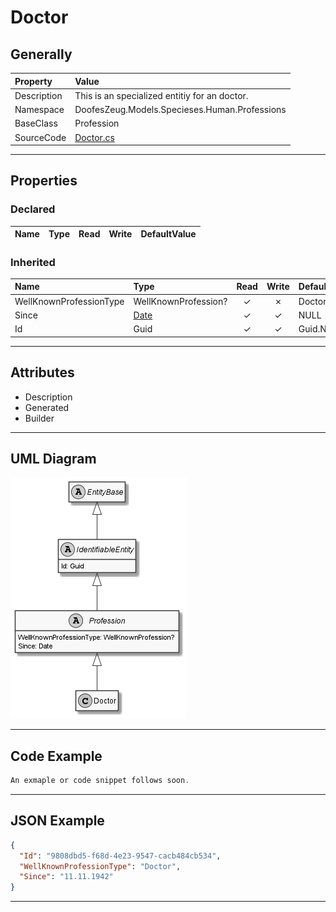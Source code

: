 ﻿# Doctor

## Generally

|Property|Value|
|:-|:-|
|Description|This is an specialized entitiy for an doctor.|
|Namespace|DoofesZeug.Models.Specieses.Human.Professions|
|BaseClass|Profession|
|SourceCode|[Doctor.cs](../../../../DoofesZeug.Library/Src/Models/Specieses/Human/Professions/Doctor.cs)|

---

## Properties

### Declared

|Name|Type|Read|Write|DefaultValue|
|:---|:---|:--:|:---:|:-----------|

### Inherited

|Name|Type|Read|Write|DefaultValue|
|:---|:---|:--:|:---:|:-----------|
|WellKnownProfessionType|WellKnownProfession?|&#x2713;|&#x2717;|Doctor|
|Since|[Date](../../Models/DoofesZeug.Models.DateAndTime/Date.md)|&#x2713;|&#x2713;|NULL|
|Id|Guid|&#x2713;|&#x2713;|Guid.NewGuid()|

---

## Attributes

- Description
- Generated
- Builder

---

## UML Diagram

![Doctor.png](./Doctor.png "Doctor")

---

## Code Example

```cs
An exmaple or code snippet follows soon.
```

---

## JSON Example

```json
{
  "Id": "9808dbd5-f68d-4e23-9547-cacb484cb534",
  "WellKnownProfessionType": "Doctor",
  "Since": "11.11.1942"
}
```

---

